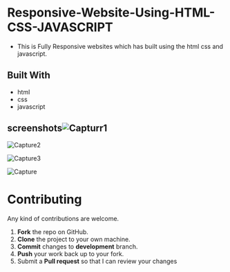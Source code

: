 # Responsive-Website-Using-HTML-CSS-JAVASCRIPT

* This is Fully Responsive websites which has built using the html css and javascript.

## Built With
* html
* css 
* javascript

## screenshots![Capturr1](https://user-images.githubusercontent.com/81868489/114701652-b5e3b900-9d40-11eb-8880-da0c4ed5379e.PNG)


![Capture2](https://user-images.githubusercontent.com/81868489/114701665-b9774000-9d40-11eb-8659-c53a41de3e6a.PNG)


![Capture3](https://user-images.githubusercontent.com/81868489/114701671-bbd99a00-9d40-11eb-9ef2-358c68ad6937.PNG)


![Capture](https://user-images.githubusercontent.com/81868489/114701684-bed48a80-9d40-11eb-9ccc-c100e10090a1.PNG)


Contributing
==========
Any kind of contributions are welcome.

1. **Fork** the repo on GitHub.
2. **Clone** the project to your own machine.
3. **Commit** changes to **development** branch.
4. **Push** your work back up to your fork.
5. Submit a **Pull request** so that I can review your changes
